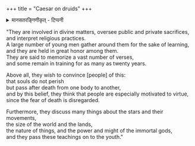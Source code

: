+++
title = "Caesar on druids"
+++

<details><summary>मानसतरङ्गिणीकृत् - टिप्पनी</summary>

Roman dictator Julius Caesar provides an account of the Druids in his Commentarii de Bello Gallico thusly (they were essentially the V1s of the Celts descending from the ancestral Corded Ware V1 progenitors from whom we also descend).
</details>


"They are involved in divine matters, oversee public and private sacrifices, and interpret religious practices.  
A large number of young men gather around them for the sake of learning,  
and they are held in great honor among them.  
They are said to memorize a vast number of verses,  
and some remain in training for as many as twenty years.

Above all, they wish to convince [people] of this:  
that souls do not perish  
but pass after death from one body to another,  
and by this belief, they think that people are especially motivated to virtue,  
since the fear of death is disregarded.  

Furthermore, they discuss many things about the stars and their movements,  
the size of the world and the lands,  
the nature of things, and the power and might of the immortal gods,  
and they pass these teachings on to the youth." 